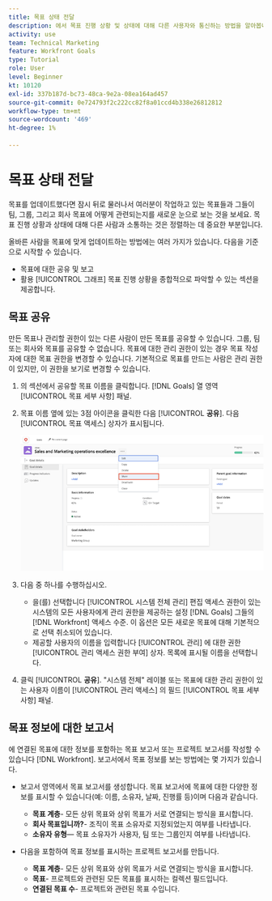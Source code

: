 ```yaml
---
title: 목표 상태 전달
description: 에서 목표 진행 상황 및 상태에 대해 다른 사용자와 통신하는 방법을 알아봅니다. [!DNL Workfront Goals].
activity: use
team: Technical Marketing
feature: Workfront Goals
type: Tutorial
role: User
level: Beginner
kt: 10120
exl-id: 337b187d-bc73-48ca-9e2a-08ea164ad457
source-git-commit: 0e724793f2c222cc82f8a01ccd4b338e26812812
workflow-type: tm+mt
source-wordcount: '469'
ht-degree: 1%

---
```


# 목표 상태 전달

목표를 업데이트했다면 잠시 뒤로 물러나서 여러분이 작업하고 있는 목표들과 그들이 팀, 그룹, 그리고 회사 목표에 어떻게 관련되는지를 새로운 눈으로 보는 것을 보세요. 목표 진행 상황과 상태에 대해 다른 사람과 소통하는 것은 정렬하는 데 중요한 부분입니다.

올바른 사람을 목표에 맞게 업데이트하는 방법에는 여러 가지가 있습니다. 다음을 기준으로 시작할 수 있습니다.

* 목표에 대한 공유 및 보고
* 활용 [!UICONTROL 그래프] 목표 진행 상황을 종합적으로 파악할 수 있는 섹션을 제공합니다.

## 목표 공유

만든 목표나 관리할 권한이 있는 다른 사람이 만든 목표를 공유할 수 있습니다. 그룹, 팀 또는 회사와 목표를 공유할 수 없습니다. 목표에 대한 관리 권한이 있는 경우 목표 작성자에 대한 목표 권한을 변경할 수 있습니다. 기본적으로 목표를 만드는 사람은 관리 권한이 있지만, 이 권한을 보기로 변경할 수 있습니다.

1. 의 섹션에서 공유할 목표 이름을 클릭합니다. [!DNL Goals] 열 영역 [!UICONTROL 목표 세부 사항] 패널.

1. 목표 이름 옆에 있는 3점 아이콘을 클릭한 다음 [!UICONTROL **공유**]. 다음 [!UICONTROL 목표 액세스] 상자가 표시됩니다.

   ![목표 공유 스크린샷](assets/17-workfront-goals-share-a-goal.png)

1. 다음 중 하나를 수행하십시오.

   * 을(를) 선택합니다 [!UICONTROL 시스템 전체 관리] 편집 액세스 권한이 있는 시스템의 모든 사용자에게 관리 권한을 제공하는 설정 [!DNL Goals] 그들의 [!DNL Workfront] 액세스 수준. 이 옵션은 모든 새로운 목표에 대해 기본적으로 선택 취소되어 있습니다.
   * 제공할 사용자의 이름을 입력합니다 [!UICONTROL 관리] 에 대한 권한 [!UICONTROL 관리 액세스 권한 부여] 상자. 목록에 표시될 이름을 선택합니다.

1. 클릭 [!UICONTROL **공유**]. &quot;시스템 전체&quot; 레이블 또는 목표에 대한 관리 권한이 있는 사용자 이름이 [!UICONTROL 관리 액세스] 의 필드 [!UICONTROL 목표 세부 사항] 패널.

## 목표 정보에 대한 보고서

에 연결된 목표에 대한 정보를 포함하는 목표 보고서 또는 프로젝트 보고서를 작성할 수 있습니다 [!DNL Workfront]. 보고서에서 목표 정보를 보는 방법에는 몇 가지가 있습니다.

* 보고서 영역에서 목표 보고서를 생성합니다. 목표 보고서에 목표에 대한 다양한 정보를 표시할 수 있습니다(예: 이름, 소유자, 날짜, 진행률 등)이며 다음과 같습니다.

   * **목표 계층**- 모든 상위 목표와 상위 목표가 서로 연결되는 방식을 표시합니다.
   * **회사 목표입니까?**- 조직이 목표 소유자로 지정되었는지 여부를 나타냅니다.
   * **소유자 유형**— 목표 소유자가 사용자, 팀 또는 그룹인지 여부를 나타냅니다.

* 다음을 포함하여 목표 정보를 표시하는 프로젝트 보고서를 만듭니다.
   * **목표 계층**- 모든 상위 목표와 상위 목표가 서로 연결되는 방식을 표시합니다.
   * **목표**- 프로젝트와 관련된 모든 목표를 표시하는 컬렉션 필드입니다.
   * **연결된 목표 수**- 프로젝트와 관련된 목표 수입니다.

